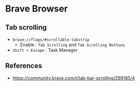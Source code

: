 # Brave Browser

## Tab scrolling

- `brave://flags/#scrollable-tabstrip`
    - Enable : `Tab Scrolling` and `Tab Scrolling Buttons`
- `Shift + Escape` : Task Manager

## References
- https://community.brave.com/t/tab-bar-scrolling/299185/4